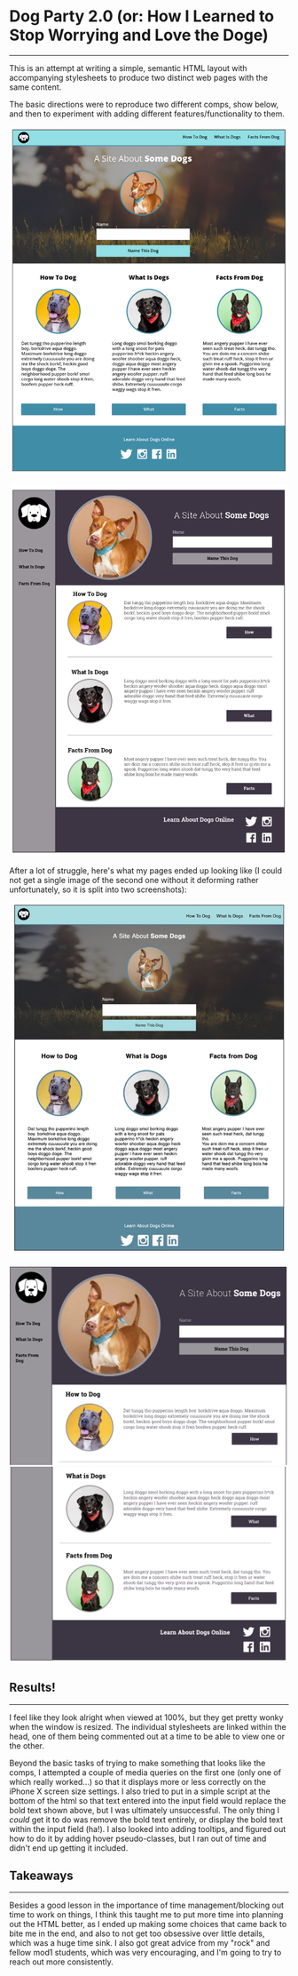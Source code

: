 # Dog Party 2.0 (or: How I Learned to Stop Worrying and Love the Doge)
--------------

This is an attempt at writing a simple, semantic HTML layout with accompanying stylesheets to produce two distinct web pages with the same content. 

The basic directions were to reproduce two different comps, show below, and then to experiment with adding different features/functionality to them.

![comp one](./images/DogPartyComp1.jpg)

![comp two](./images/DogPartyComp2.jpg)


After a lot of struggle, here's what my pages ended up looking like (I could not get a single image of the second one without it deforming rather unfortunately, so it is split into two screenshots): 

![my first page](./images/MyDogParty1.jpg)

![my second page(1)](./images/MyDogParty2(1).png)
![my seond page(2)](./images/MyDogParty2(2).png) 

## Results! 
-------------

I feel like they look alright when viewed at 100%, but they get pretty wonky when the window is resized. The individual stylesheets are linked within the head, one of them being commented out at a time to be able to view one or the other.

Beyond the basic tasks of trying to make something that looks like the comps, I attempted a couple of media queries on the first one (only one of which really worked...) so that it displays more or less correctly on the iPhone X screen size settings. I also tried to put in a simple script at the bottom of the html so that text entered into the input field would replace the bold text shown above, but I was ultimately unsuccessful. The only thing I *could* get it to do was remove the bold text entirely, or display the bold text within the input field (ha!). I also looked into adding tooltips, and figured out how to do it by adding hover pseudo-classes, but I ran out of time and didn't end up getting it included. 

## Takeaways
-------------

Besides a good lesson in the importance of time management/blocking out time to work on things, I think this taught me to put more time into planning out the HTML better, as I ended up making some choices that came back to bite me in the end, and also to not get too obsessive over little details, which was a huge time sink. I also got great advice from my "rock" and fellow mod1 students, which was very encouraging, and I'm going to try to reach out more consistently.